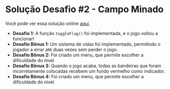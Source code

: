 # Solução Desafio #2 - Campo Minado

Você pode ver essa solução online <a href="https://minesweeper-codelab-solution.netlify.app/">aqui</a>.

- **Desafio 1:** A função `toggleFlag()` foi implementada, e o jogo voltou a funcionar!
- **Desafio Bônus 1:** Um sistema de vidas foi implementado, permitindo o jogador a errar até duas vezes sem perder o jogo.
- **Desafio Bônus 2:** Foi criado um menu, que permite escolher a dificuldade do nivel
- **Desafio Bônus 3:** Quando o jogo acaba, todas as bandeiras que foram incorretamente colocadas recebem um fundo vermelho como indicador.
- **Desafio Bônus 4:** Foi criado um menu, que permite escolher a dificuldade do nivel